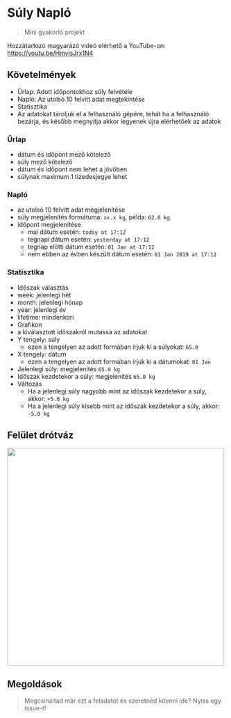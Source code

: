 # Súly Napló

> Mini gyakorló projekt

Hozzátartozó magyarázó videó elérhető a YouTube-on: https://youtu.be/HmvjsJrx1N4

## Követelmények

- Űrlap: Adott időpontokhoz súly felvétele
- Napló: Az utolsó 10 felvitt adat megtekintése
- Statisztika
- Az adatokat tároljuk el a felhasználó gépére, tehát ha a felhasználó bezárja, és később megnyitja akkor legyenek újra elérhetőek az adatok

### Űrlap

- dátum és időpont mező kötelező
- súly mező kötelező
- dátum és időpont nem lehet a jövőben
- súlynak maximum 1 tizedesjegye lehet

### Napló

- az utolsó 10 felvitt adat megjelenítése
- súly megjelenítés formátuma: `xx.x kg`, példa: `62.0 kg`
- időpont megjelenítése
  - mai dátum esetén: `today at 17:12`
  - tegnapi dátum esetén: `yesterday at 17:12`
  - tegnap előtti dátum esetén: `01 Jan at 17:12`
  - nem ebben az évben készült dátum esetén: `01 Jan 2019 at 17:12`

### Statisztika

- Időszak választás
- week: jelenlegi hét
- month: jelenlegi hónap
- year: jelenlegi év
- lifetime: mindenkori
- Grafikon
- a kiválasztott időszakról mutassa az adatokat
- Y tengely: súly
  - ezen a tengelyen az adott formában írjuk ki a súlyokat: `65.0`
- X tengely: dátum
  - ezen a tengelyen az adott formában írjuk ki a dátumokat: `01 Jan`
- Jelenlegi súly: megjelenítés `65.0 kg`
- Időszak kezdetekor a súly: megjelenítés `65.0 kg`
- Változás
  - Ha a jelenlegi súly nagyobb mint az időszak kezdetekor a súly, akkor: `+5.0 kg`
  - Ha a jelenlegi súly kisebb mint az időszak kezdetekor a súly, akkor: `-5.0 kg`

## Felület drótváz

<img src="./wireframe.png" width="500" />

## Megoldások

> Megcsináltad már ezt a feladatot és szeretnéd kitenni ide? Nyiss egy issue-t!
